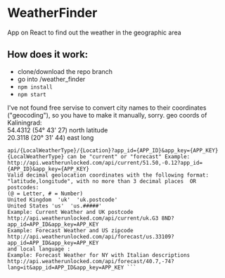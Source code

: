 # WeatherFinder
App on React to find out the weather in the geographic area</br>  
 
## How does it work:
  - clone/download the repo branch </br>
  - go into /weather_finder
  - `npm install`</br>
  - `npm start`</br>

I've not found free servise to convert city names to their coordinates ("geocoding"), so you have to make it manually, sorry.
  geo coords of Kaliningrad:<br>
  54.4312 (54° 43' 27) north latitude<br>
  20.3118 (20° 31' 44) east long<br>
  
  ```API Base URL: http://api.weatherunlocked.com/ or https://api.weatherunlocked.com/
 api/{LocalWeatherType}/{Location}?app_id={APP_ID}&app_key={APP_KEY}
 {LocalWeatherType} can be "current" or "forecast" Example:
 http://api.weatherunlocked.com/api/current/51.50,-0.12?app_id={APP_ID}&app_key={APP_KEY}
 Valid decimal geolocation coordinates with the following format: "latitude,longitude", with no more than 3 decimal places  OR postcodes:
  (@ = Letter, # = Number)
 United Kingdom  'uk'  'uk.postcode'
 United States 'us'  'us.#####'
 Example: Current Weather and UK postcode
 http://api.weatherunlocked.com/api/current/uk.G3 8ND?app_id=APP_ID&app_key=APP_KEY
 Example: Forecast Weather and US zipcode
 http://api.weatherunlocked.com/api/forecast/us.33109?app_id=APP_ID&app_key=APP_KEY
 and local language :
 Example: Forecast Weather for NY with Italian descriptions
 http://api.weatherunlocked.com/api/forecast/40.7,-74?lang=it&app_id=APP_ID&app_key=APP_KEY ```
